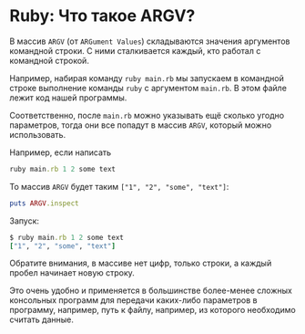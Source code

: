 # Ruby: Что такое ARGV?

В массив `ARGV` (от `ARGument Values`) складываются значения аргументов командной строки. С ними сталкивается каждый, кто работал с командной строкой.

Например, набирая команду `ruby main.rb` мы запускаем в командной строке выполнение команды `ruby` с аргументом `main.rb`. В этом файле лежит код нашей программы.

Соответственно, после `main.rb` можно указывать ещё сколько угодно параметров, тогда они все попадут в массив `ARGV`, который можно использовать.

Например, если написать
```ruby
ruby main.rb 1 2 some text
```

То массив `ARGV` будет таким `["1", "2", "some", "text"]`:

```ruby
puts ARGV.inspect
```

Запуск:
```ruby
$ ruby main.rb 1 2 some text
["1", "2", "some", "text"]
```

Обратите внимания, в массиве нет цифр, только строки, а каждый пробел начинает новую строку.

Это очень удобно и применяется в большинстве более-менее сложных консольных программ для передачи каких-либо параметров в программу, например, путь к файлу, например, из которого необходимо считать данные.
